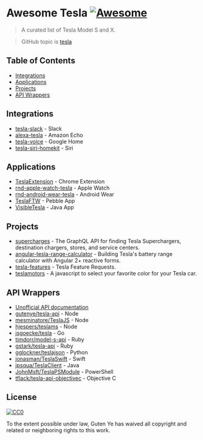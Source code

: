 # Awesome Tesla [![Awesome](https://cdn.rawgit.com/sindresorhus/awesome/d7305f38d29fed78fa85652e3a63e154dd8e8829/media/badge.svg)](https://github.com/sindresorhus/awesome)
> A curated list of Tesla Model S and X.

> GitHub topic is [tesla](https://github.com/search?q=topic%3Atesla&s=stars)

## Table of Contents

- [Integrations](#integrations)
- [Applications](#applications)
- [Projects](#projects)
- [API Wrappers](#api-wrappers)

## Integrations

- [tesla-slack](https://github.com/heikkipora/tesla-slack) - Slack
- [alexa-tesla](https://github.com/mseminatore/alexa-tesla) - Amazon Echo
- [tesla-voice](https://github.com/mattdy/tesla-voice) - Google Home
- [tesla-siri-homekit](https://github.com/SamGabbay/tesla-siri-homekit) - Siri

## Applications

- [TeslaExtension](https://github.com/TrevorSStone/TeslaExtension) - Chrome Extension
- [rnd-apple-watch-tesla](https://github.com/eleks/rnd-apple-watch-tesla) - Apple Watch
- [rnd-android-wear-tesla](https://github.com/eleks/rnd-android-wear-tesla) - Android Wear
- [TeslaFTW](https://github.com/ErikDeBruijn/TeslaFTW) - Pebble App
- [VisibleTesla](https://github.com/jpasqua/VisibleTesla) - Java App

## Projects

- [supercharges](https://github.com/wattapp/superchargers) - The GraphQL API for finding Tesla Superchargers, destination chargers, stores, and service centers.
- [angular-tesla-range-calculator](https://github.com/toddmotto/angular-tesla-range-calculator) - Building Tesla's battery range calculator with Angular 2+ reactive forms.
- [tesla-features](https://github.com/sahin/tesla-features) - Tesla Feature Requests.
- [teslamotors](https://github.com/uxpablo/teslamotors) - A javascript to select your favorite color for your Tesla car.

## API Wrappers

- [Unofficial API documentation](http://docs.timdorr.apiary.io/#) 
- [gutenye/tesla-api](https://github.com/gutenye/tesla-api) - Node
- [mesminatore/TeslaJS](https://github.com/mseminatore/TeslaJS) - Node
- [hjespers/teslams](https://github.com/hjespers/teslams) - Node
- [jsgoecke/tesla](https://github.com/jsgoecke/tesla) - Go
- [timdorr/model-s-api](https://github.com/timdorr/model-s-api) - Ruby
- [gstark/tesla-api](https://github.com/gstark/tesla-api) - Ruby
- [gglockner/teslajson](https://github.com/gglockner/teslajson) - Python
- [jonasman/TeslaSwift](https://github.com/jonasman/TeslaSwift) - Swift
- [jpsqua/TeslaClient](https://github.com/jpasqua/TeslaClient) - Java
- [JohnMsft/TeslaPSModule](https://github.com/JonnMsft/TeslaPSModule) - PowerShell
- [tflack/tesla-api-objectivec](https://github.com/tflack/tesla-api-objectivec) - Objective C

## License

[![CC0](http://mirrors.creativecommons.org/presskit/buttons/88x31/svg/cc-zero.svg)](https://creativecommons.org/publicdomain/zero/1.0/)

To the extent possible under law, Guten Ye has waived all copyright and related or neighboring rights to this work.
